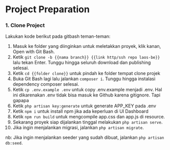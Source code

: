 # Project Preparation

### 1. Clone Project

Lakukan kode berikut pada gitbash teman-teman:

1. Masuk ke folder yang diinginkan untuk meletakkan proyek, klik kanan, Open with Git Bash.
2. Ketik ```git clone -b {{nama branch}} {{link http/ssh repo laos-be}}``` lalu tekan Enter. Tunggu hingga seluruh download dan publishing selesai.
3. Ketik ```cd {{folder clone}}``` untuk pindah ke folder tempat clone projek
4. Buka Git Bash lagi lalu jalankan ```composer i```. Tunggu hingga instalasi dependency composer selesai.
5. Ketik ```cp .env.example .env``` untuk copy .env.example menjadi .env. Hal ini dikarenakan .env tidak bisa masuk ke Github karena gitignore. Tapi gapapa
6. Ketik ```php artisan key:generate``` untuk generate APP_KEY pada .env
7. Ketik ```npm i``` untuk install npm jika ada keperluan di UI Dashboard
8. Ketik ```npm run build``` untuk mengcompile app.css dan app.js di resource.
9. Sekarang proyek siap dijalankan tinggal melakukan ```php artisan serve```.
10. Jika ingin menjalankan migrasi, jalankan ```php artisan migrate```.

nb: Jika ingin menjalankan seeder yang sudah dibuat, jalankan ```php artisan db:seed```. 
